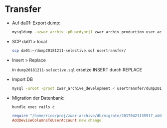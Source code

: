 # Transfer

* Auf da01: Export dump:
  ```sh
  mysqldump -uzwar_archiv -pRuardyorj1 zwar_archiv_production user_account_ips user_accounts user_contents user_registrations users > dump20181211-selective.sql 
  ```
* SCP da01 > local
  ```sh
  scp da01:~/dump20181211-selective.sql usertransfer/
  ```
* Insert > Replace
  
  in `dump20181211-selective.sql` ersetze INSERT durch REPLACE
* Import DB
  ```bash
  mysql -uroot -proot zwar_archive_development < usertransfer/dump20181211-selective.sql
  ```
* Migration der Datenbank:
  ```bash
  bundle exec rails c
  ```
  ```ruby
  require "/home/rico/proj/zwar-archive/db/migrate/20170421135917_add_devise_columns_to_user_account.rb"
  AddDeviseColumnsToUserAccount.new.change
  ```